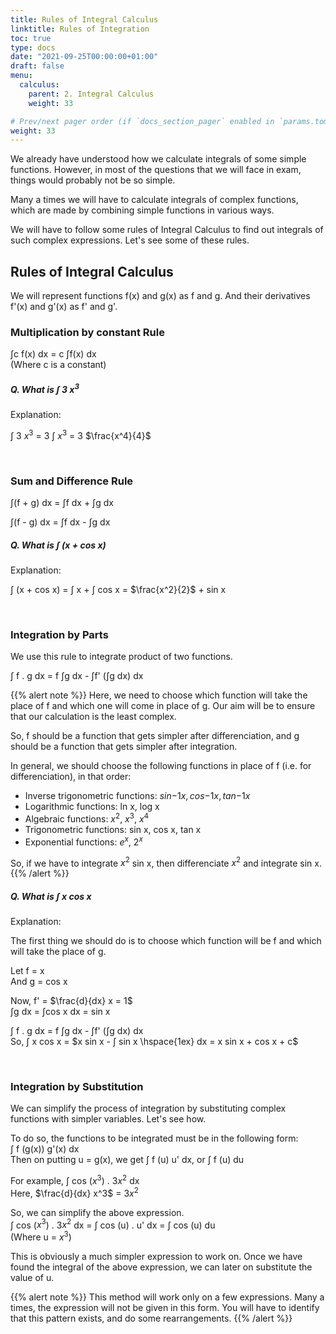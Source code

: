 ```yaml
---
title: Rules of Integral Calculus 
linktitle: Rules of Integration
toc: true
type: docs
date: "2021-09-25T00:00:00+01:00"
draft: false
menu:
  calculus:
    parent: 2. Integral Calculus
    weight: 33

# Prev/next pager order (if `docs_section_pager` enabled in `params.toml`)
weight: 33
---
```


We already have understood how we calculate integrals of some simple functions. However, in most of the questions that we will face in exam, things would probably not be so simple. 

Many a times we will have to calculate integrals of complex functions, which are made by combining simple functions in various ways. 

We will have to follow some rules of Integral Calculus to find out integrals of such complex expressions. Let's see some of these rules.


## Rules of Integral Calculus

We will represent functions f(x) and g(x) as f and g. And their derivatives f'(x) and g'(x) as f' and g'.

### Multiplication by constant Rule

∫c f(x) dx	= c ∫f(x) dx <br>
(Where c is a constant)

##### Q. What is ∫ 3 $x^3$

Explanation:<br>
<div class="Exp">

∫ 3 $x^3$ = 3 ∫ $x^3$ = 3 $\frac{x^4}{4}$
</div> <br>


### Sum and Difference Rule

∫(f + g) dx	= ∫f dx + ∫g dx

∫(f - g) dx	= ∫f dx - ∫g dx

##### Q. What is ∫ (x + cos x)

Explanation:<br>
<div class="Exp">

∫ (x + cos x) = ∫ x + ∫ cos x = $\frac{x^2}{2}$ + sin x
</div> <br>


### Integration by Parts

We use this rule to integrate product of two functions. 

∫ f . g dx	= f ∫g dx - ∫f' (∫g dx) dx

{{% alert note %}}
Here, we need to choose which function will take the place of f and which one will come in place of g. Our aim will be to ensure that our calculation is the least complex. 

So, f should be a function that gets simpler after differenciation, and g should be a function that gets simpler after integration. 

In general, we should choose the following functions in place of f (i.e. for differenciation), in that order:
* Inverse trigonometric functions: $sin{-1}x, cos{-1}x, tan{-1}x$
* Logarithmic functions: ln x, log x
* Algebraic functions: $x^2$, $x^3$, $x^4$
* Trigonometric functions: sin x, cos x, tan x
* Exponential functions: $e^x$, $2^x$

So, if we have to integrate $x^2$ sin x, then differenciate $x^2$ and integrate sin x. 
{{% /alert %}}

##### Q. What is ∫ x  cos x

Explanation:<br>
<div class="Exp">

The first thing we should do is to choose which function will be f and which will take the place of g. 

Let f = x <br>
And g = cos x

Now, f' = $\frac{d}{dx} x = 1$ <br>
∫g dx = ∫cos x dx = sin x

∫ f . g dx	= f ∫g dx - ∫f' (∫g dx) dx <br>
So, ∫ x  cos x = $x sin x - ∫ sin x \hspace{1ex} dx = x sin x + cos x + c$ 
</div> <br>


### Integration by Substitution

We can simplify the process of integration by substituting complex functions with simpler variables. Let's see how. 

To do so, the functions to be integrated must be in the following form: <br>
∫ f (g(x)) g'(x) dx <br>
Then on putting u = g(x), we get ∫ f (u) u' dx, or ∫ f (u) du

For example, ∫ cos ($x^3$) . 3$x^2$ dx <br>
Here, $\frac{d}{dx} x^3$ = 3$x^2$

So, we can simplify the above expression. <br>
∫ cos ($x^3$) . 3$x^2$ dx = ∫ cos (u) . u' dx = ∫ cos (u) du <br>
(Where u = $x^3$)

This is obviously a much simpler expression to work on. Once we have found the integral of the above expression, we can later on substitute the value of u. 

{{% alert note %}}
This method will work only on a few expressions. Many a times, the expression will not be given in this form. You will have to identify that this pattern exists, and do some rearrangements. 
{{% /alert %}}

